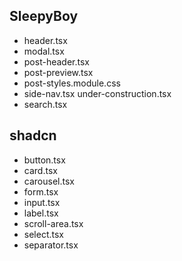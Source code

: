 ## SleepyBoy
- header.tsx
- modal.tsx
- post-header.tsx
- post-preview.tsx
- post-styles.module.css
- side-nav.tsx
under-construction.tsx
- search.tsx

## shadcn
- button.tsx
- card.tsx
- carousel.tsx
- form.tsx
- input.tsx
- label.tsx
- scroll-area.tsx
- select.tsx
- separator.tsx
